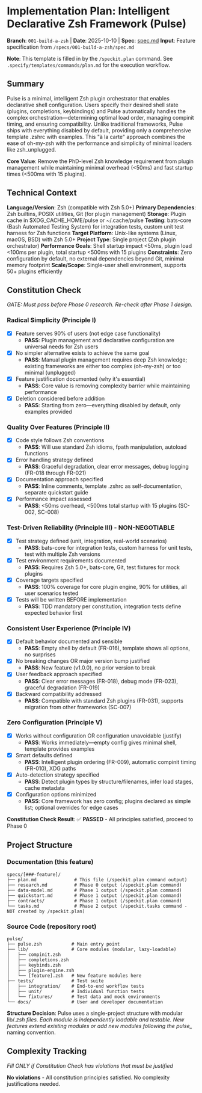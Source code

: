 # Implementation Plan: Intelligent Declarative Zsh Framework (Pulse)

**Branch**: `001-build-a-zsh` | **Date**: 2025-10-10 | **Spec**: [spec.md](./spec.md)
**Input**: Feature specification from `/specs/001-build-a-zsh/spec.md`

**Note**: This template is filled in by the `/speckit.plan` command. See `.specify/templates/commands/plan.md` for the execution workflow.

## Summary

Pulse is a minimal, intelligent Zsh plugin orchestrator that enables declarative shell configuration. Users specify their desired shell state (plugins, completions, keybindings) and Pulse automatically handles the complex orchestration—determining optimal load order, managing compinit timing, and ensuring compatibility. Unlike traditional frameworks, Pulse ships with everything disabled by default, providing only a comprehensive template .zshrc with examples. This "à la carte" approach combines the ease of oh-my-zsh with the performance and simplicity of minimal loaders like zsh_unplugged.

**Core Value**: Remove the PhD-level Zsh knowledge requirement from plugin management while maintaining minimal overhead (<50ms) and fast startup times (<500ms with 15 plugins).

## Technical Context

**Language/Version**: Zsh (compatible with Zsh 5.0+)
**Primary Dependencies**: Zsh builtins, POSIX utilities, Git (for plugin management)
**Storage**: Plugin cache in $XDG_CACHE_HOME/pulse or ~/.cache/pulse
**Testing**: bats-core (Bash Automated Testing System) for integration tests, custom unit test harness for Zsh functions
**Target Platform**: Unix-like systems (Linux, macOS, BSD) with Zsh 5.0+
**Project Type**: Single project (Zsh plugin orchestrator)
**Performance Goals**: Shell startup impact <50ms, plugin load <100ms per plugin, total startup <500ms with 15 plugins
**Constraints**: Zero configuration by default, no external dependencies beyond Git, minimal memory footprint
**Scale/Scope**: Single-user shell environment, supports 50+ plugins efficiently

## Constitution Check

*GATE: Must pass before Phase 0 research. Re-check after Phase 1 design.*

### Radical Simplicity (Principle I)

- [x] Feature serves 90% of users (not edge case functionality)
  - **PASS**: Plugin management and declarative configuration are universal needs for Zsh users
- [x] No simpler alternative exists to achieve the same goal
  - **PASS**: Manual plugin management requires deep Zsh knowledge; existing frameworks are either too complex (oh-my-zsh) or too minimal (unplugged)
- [x] Feature justification documented (why it's essential)
  - **PASS**: Core value is removing complexity barrier while maintaining performance
- [x] Deletion considered before addition
  - **PASS**: Starting from zero—everything disabled by default, only examples provided

### Quality Over Features (Principle II)

- [x] Code style follows Zsh conventions
  - **PASS**: Will use standard Zsh idioms, fpath manipulation, autoload functions
- [x] Error handling strategy defined
  - **PASS**: Graceful degradation, clear error messages, debug logging (FR-018 through FR-021)
- [x] Documentation approach specified
  - **PASS**: Inline comments, template .zshrc as self-documentation, separate quickstart guide
- [x] Performance impact assessed
  - **PASS**: <50ms overhead, <500ms total startup with 15 plugins (SC-002, SC-008)

### Test-Driven Reliability (Principle III) - NON-NEGOTIABLE

- [x] Test strategy defined (unit, integration, real-world scenarios)
  - **PASS**: bats-core for integration tests, custom harness for unit tests, test with multiple Zsh versions
- [x] Test environment requirements documented
  - **PASS**: Requires Zsh 5.0+, bats-core, Git, test fixtures for mock plugins
- [x] Coverage targets specified
  - **PASS**: 100% coverage for core plugin engine, 90% for utilities, all user scenarios tested
- [x] Tests will be written BEFORE implementation
  - **PASS**: TDD mandatory per constitution, integration tests define expected behavior first

### Consistent User Experience (Principle IV)

- [x] Default behavior documented and sensible
  - **PASS**: Empty shell by default (FR-016), template shows all options, no surprises
- [x] No breaking changes OR major version bump justified
  - **PASS**: New feature (v1.0.0), no prior version to break
- [x] User feedback approach specified
  - **PASS**: Clear error messages (FR-018), debug mode (FR-023), graceful degradation (FR-019)
- [x] Backward compatibility addressed
  - **PASS**: Compatible with standard Zsh plugins (FR-031), supports migration from other frameworks (SC-007)

### Zero Configuration (Principle V)

- [x] Works without configuration OR configuration unavoidable (justify)
  - **PASS**: Works immediately—empty config gives minimal shell, template provides examples
- [x] Smart defaults defined
  - **PASS**: Intelligent plugin ordering (FR-009), automatic compinit timing (FR-010), XDG paths
- [x] Auto-detection strategy specified
  - **PASS**: Detect plugin types by structure/filenames, infer load stages, cache metadata
- [x] Configuration options minimized
  - **PASS**: Core framework has zero config; plugins declared as simple list; optional overrides for edge cases

**Constitution Check Result**: ✅ **PASSED** - All principles satisfied, proceed to Phase 0

## Project Structure

### Documentation (this feature)

```
specs/[###-feature]/
├── plan.md              # This file (/speckit.plan command output)
├── research.md          # Phase 0 output (/speckit.plan command)
├── data-model.md        # Phase 1 output (/speckit.plan command)
├── quickstart.md        # Phase 1 output (/speckit.plan command)
├── contracts/           # Phase 1 output (/speckit.plan command)
└── tasks.md             # Phase 2 output (/speckit.tasks command - NOT created by /speckit.plan)
```

### Source Code (repository root)

```text
pulse/
├── pulse.zsh           # Main entry point
├── lib/                # Core modules (modular, lazy-loadable)
│   ├── compinit.zsh
│   ├── completions.zsh
│   ├── keybinds.zsh
│   ├── plugin-engine.zsh
│   └── [feature].zsh   # New feature modules here
├── tests/              # Test suite
│   ├── integration/    # End-to-end workflow tests
│   ├── unit/           # Individual function tests
│   └── fixtures/       # Test data and mock environments
└── docs/               # User and developer documentation
```

**Structure Decision**: Pulse uses a single-project structure with modular
lib/*.zsh files. Each module is independently loadable and testable. New
features extend existing modules or add new modules following the pulse_*
naming convention.

## Complexity Tracking

*Fill ONLY if Constitution Check has violations that must be justified*

**No violations** - All constitution principles satisfied. No complexity justifications needed.
